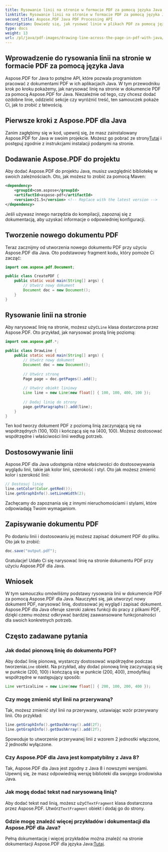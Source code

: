```yaml
---
title: Rysowanie linii na stronie w formacie PDF za pomocą języka Java
linktitle: Rysowanie linii na stronie w formacie PDF za pomocą języka Java
second_title: Aspose.PDF Java PDF Processing API
description: Dowiedz się, jak rysować linie w plikach PDF za pomocą języka Java, używając Aspose.PDF dla języka Java. Przewodnik krok po kroku z kodem źródłowym do rysowania linii w plikach PDF.
type: docs
weight: 13
url: /pl/java/pdf-images/drawing-line-across-the-page-in-pdf-with-java/
---
```


## Wprowadzenie do rysowania linii na stronie w formacie PDF za pomocą języka Java

Aspose.PDF for Java to potężne API, które pozwala programistom pracować z dokumentami PDF w ich aplikacjach Java. W tym przewodniku krok po kroku pokażemy, jak narysować linię na stronie w dokumencie PDF za pomocą Aspose.PDF for Java. Niezależnie od tego, czy chcesz dodać ozdobne linie, oddzielić sekcje czy wyróżnić treść, ten samouczek pokaże Ci, jak to zrobić z łatwością.

## Pierwsze kroki z Aspose.PDF dla Java

Zanim zagłębimy się w kod, upewnij się, że masz zainstalowany Aspose.PDF for Java w swoim projekcie. Możesz go pobrać ze strony[Tutaj](https://releases.aspose.com/pdf/java/) i postępuj zgodnie z instrukcjami instalacji podanymi na stronie.

## Dodawanie Aspose.PDF do projektu

Aby dodać Aspose.PDF do projektu Java, musisz uwzględnić bibliotekę w swoich zależnościach. Oto, jak możesz to zrobić za pomocą Maven:

```xml
<dependency>
    <groupId>com.aspose</groupId>
    <artifactId>aspose-pdf</artifactId>
    <version>21.5</version> <!-- Replace with the latest version -->
</dependency>
```

Jeśli używasz innego narzędzia do kompilacji, zapoznaj się z dokumentacją, aby uzyskać informacje o odpowiedniej konfiguracji.

## Tworzenie nowego dokumentu PDF

Teraz zacznijmy od utworzenia nowego dokumentu PDF przy użyciu Aspose.PDF dla Java. Oto podstawowy fragment kodu, który pomoże Ci zacząć:

```java
import com.aspose.pdf.Document;

public class CreatePDF {
    public static void main(String[] args) {
        // Utwórz nowy dokument
        Document doc = new Document();
    }
}
```

## Rysowanie linii na stronie

 Aby narysować linię na stronie, możesz użyć`Line` klasa dostarczona przez Aspose.PDF. Oto przykład, jak narysować prostą linię poziomą:

```java
import com.aspose.pdf.*;

public class DrawLine {
    public static void main(String[] args) {
        // Utwórz nowy dokument
        Document doc = new Document();
        
        // Utwórz stronę
        Page page = doc.getPages().add();
        
        // Utwórz obiekt liniowy
        Line line = new Line(new float[] { 100, 100, 400, 100 });
        
        // Dodaj linię do strony
        page.getParagraphs().add(line);
    }
}
```

Ten kod tworzy dokument PDF z poziomą linią zaczynającą się na współrzędnych (100, 100) i kończącą się na (400, 100). Możesz dostosować współrzędne i właściwości linii według potrzeb.

## Dostosowywanie linii

Aspose.PDF dla Java udostępnia różne właściwości do dostosowywania wyglądu linii, takie jak kolor linii, szerokość i styl. Oto jak możesz zmienić kolor i szerokość linii:

```java
// Dostosuj linię
line.setColor(Color.getRed());
line.getGraphInfo().setLineWidth(2);
```

Zachęcamy do zapoznania się z innymi nieruchomościami i stylami, które odpowiadają Twoim wymaganiom.

## Zapisywanie dokumentu PDF

Po dodaniu linii i dostosowaniu jej możesz zapisać dokument PDF do pliku. Oto jak to zrobić:

```java
doc.save("output.pdf");
```

Gratulacje! Udało Ci się narysować linię na stronie dokumentu PDF przy użyciu Aspose.PDF dla Java.

## Wniosek

W tym samouczku omówiliśmy podstawy rysowania linii w dokumencie PDF za pomocą Aspose.PDF dla Java. Nauczyłeś się, jak utworzyć nowy dokument PDF, narysować linię, dostosować jej wygląd i zapisać dokument. Aspose.PDF dla Java oferuje szeroki zakres funkcji do pracy z plikami PDF, dzięki czemu możesz odkrywać bardziej zaawansowane funkcjonalności dla swoich konkretnych potrzeb.

## Często zadawane pytania

### Jak dodać pionową linię do dokumentu PDF?

Aby dodać linię pionową, wystarczy dostosować współrzędne podczas tworzenia`Line` obiekt. Na przykład, aby dodać pionową linię zaczynającą się w punkcie (200, 100) i kończącą się w punkcie (200, 400), zmodyfikuj współrzędne w następujący sposób:

```java
Line verticalLine = new Line(new float[] { 200, 100, 200, 400 });
```

### Czy mogę zmienić styl linii na przerywaną?

Tak, możesz zmienić styl linii na przerywany, ustawiając wzór przerywany linii. Oto przykład:

```java
line.getGraphInfo().getDashArray().add(2f);
line.getGraphInfo().getDashArray().add(2f);
```

Spowoduje to utworzenie przerywanej linii z wzorem 2 jednostki włączone, 2 jednostki wyłączone.

### Czy Aspose.PDF dla Java jest kompatybilny z Java 8?

Tak, Aspose.PDF dla Java jest zgodny z Java 8 i nowszymi wersjami. Upewnij się, że masz odpowiednią wersję biblioteki dla swojego środowiska Java.

### Jak mogę dodać tekst nad narysowaną linią?

 Aby dodać tekst nad linią, możesz użyć`TextFragment` klasa dostarczona przez Aspose.PDF. Utwórz`TextFragment` obiekt i dodaj go do strony.

### Gdzie mogę znaleźć więcej przykładów i dokumentacji dla Aspose.PDF dla Java?

 Pełną dokumentację i więcej przykładów można znaleźć na stronie dokumentacji Aspose.PDF dla języka Java:[Tutaj](https://reference.aspose.com/pdf/java/).